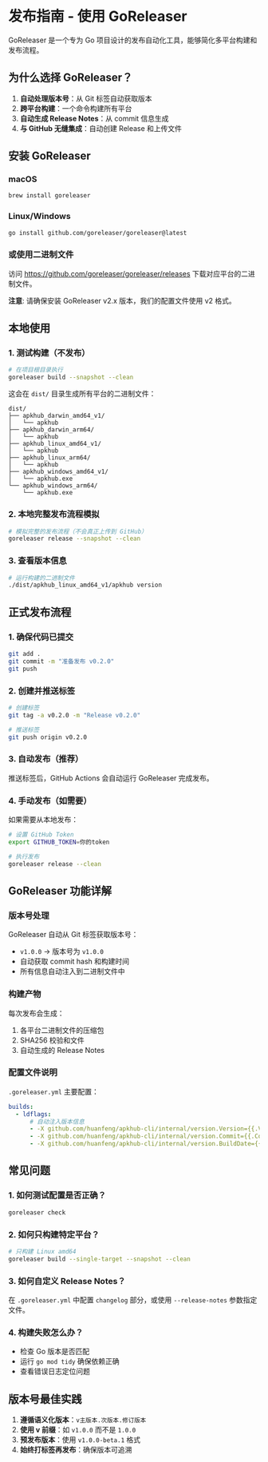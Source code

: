 # 发布指南 - 使用 GoReleaser

GoReleaser 是一个专为 Go 项目设计的发布自动化工具，能够简化多平台构建和发布流程。

## 为什么选择 GoReleaser？

1. **自动处理版本号**：从 Git 标签自动获取版本
2. **跨平台构建**：一个命令构建所有平台
3. **自动生成 Release Notes**：从 commit 信息生成
4. **与 GitHub 无缝集成**：自动创建 Release 和上传文件

## 安装 GoReleaser

### macOS
```bash
brew install goreleaser
```

### Linux/Windows
```bash
go install github.com/goreleaser/goreleaser@latest
```

### 或使用二进制文件
访问 https://github.com/goreleaser/goreleaser/releases 下载对应平台的二进制文件。

**注意**: 请确保安装 GoReleaser v2.x 版本，我们的配置文件使用 v2 格式。

## 本地使用

### 1. 测试构建（不发布）
```bash
# 在项目根目录执行
goreleaser build --snapshot --clean
```

这会在 `dist/` 目录生成所有平台的二进制文件：
```
dist/
├── apkhub_darwin_amd64_v1/
│   └── apkhub
├── apkhub_darwin_arm64/
│   └── apkhub
├── apkhub_linux_amd64_v1/
│   └── apkhub
├── apkhub_linux_arm64/
│   └── apkhub
├── apkhub_windows_amd64_v1/
│   └── apkhub.exe
└── apkhub_windows_arm64/
    └── apkhub.exe
```

### 2. 本地完整发布流程模拟
```bash
# 模拟完整的发布流程（不会真正上传到 GitHub）
goreleaser release --snapshot --clean
```

### 3. 查看版本信息
```bash
# 运行构建的二进制文件
./dist/apkhub_linux_amd64_v1/apkhub version
```

## 正式发布流程

### 1. 确保代码已提交
```bash
git add .
git commit -m "准备发布 v0.2.0"
git push
```

### 2. 创建并推送标签
```bash
# 创建标签
git tag -a v0.2.0 -m "Release v0.2.0"

# 推送标签
git push origin v0.2.0
```

### 3. 自动发布（推荐）

推送标签后，GitHub Actions 会自动运行 GoReleaser 完成发布。

### 4. 手动发布（如需要）

如果需要从本地发布：

```bash
# 设置 GitHub Token
export GITHUB_TOKEN=你的token

# 执行发布
goreleaser release --clean
```

## GoReleaser 功能详解

### 版本号处理

GoReleaser 自动从 Git 标签获取版本号：
- `v1.0.0` → 版本号为 `v1.0.0`
- 自动获取 commit hash 和构建时间
- 所有信息自动注入到二进制文件中

### 构建产物

每次发布会生成：
1. 各平台二进制文件的压缩包
2. SHA256 校验和文件
3. 自动生成的 Release Notes

### 配置文件说明

`.goreleaser.yml` 主要配置：

```yaml
builds:
  - ldflags:
      # 自动注入版本信息
      - -X github.com/huanfeng/apkhub-cli/internal/version.Version={{.Version}}
      - -X github.com/huanfeng/apkhub-cli/internal/version.Commit={{.Commit}}
      - -X github.com/huanfeng/apkhub-cli/internal/version.BuildDate={{.Date}}
```

## 常见问题

### 1. 如何测试配置是否正确？
```bash
goreleaser check
```

### 2. 如何只构建特定平台？
```bash
# 只构建 Linux amd64
goreleaser build --single-target --snapshot --clean
```

### 3. 如何自定义 Release Notes？
在 `.goreleaser.yml` 中配置 `changelog` 部分，或使用 `--release-notes` 参数指定文件。

### 4. 构建失败怎么办？
- 检查 Go 版本是否匹配
- 运行 `go mod tidy` 确保依赖正确
- 查看错误日志定位问题

## 版本号最佳实践

1. **遵循语义化版本**：`v主版本.次版本.修订版本`
2. **使用 v 前缀**：如 `v1.0.0` 而不是 `1.0.0`
3. **预发布版本**：使用 `v1.0.0-beta.1` 格式
4. **始终打标签再发布**：确保版本可追溯